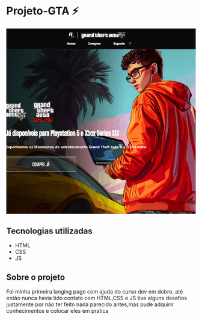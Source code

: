 # Projeto-GTA ⚡


 <img src="gif-projeto.gif"> 

## Tecnologias utilizadas 
- HTML
- CSS 
- JS 
## Sobre o projeto
Foi minha primeira langing page com ajuda do curso dev em dobro, até então nunca havia tido contato com HTML,CSS e JS tive alguns desafios justamente por não ter feito nada parecido antes,mas pude adquirir conhecimentos e colocar eles em pratica